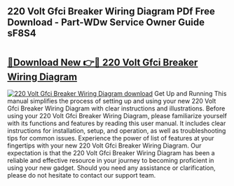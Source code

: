 ## 220 Volt Gfci Breaker Wiring Diagram PDf Free Download - Part-WDw Service Owner Guide sF8S4

# <h2><a href="http://dfqj02.blite.top/?on=220+Volt+Gfci+Breaker+Wiring+Diagram">🔗Download New 👉🔴 220 Volt Gfci Breaker Wiring Diagram</a></h2>

[![220 Volt Gfci Breaker Wiring Diagram download](https://i.imgur.com/lujVjoI.png)](http://dfqj02.blite.top/?on=220+Volt+Gfci+Breaker+Wiring+Diagram)
Get Up and Running This manual simplifies the process of setting up and using your new 220 Volt Gfci Breaker Wiring Diagram with clear instructions and illustrations. Before using your 220 Volt Gfci Breaker Wiring Diagram, please familiarize yourself with its functions and features by reading this user manual. It includes clear instructions for installation, setup, and operation, as well as troubleshooting tips for common issues. Experience the power of list of features at your fingertips with your new 220 Volt Gfci Breaker Wiring Diagram. Our expectation is that the 220 Volt Gfci Breaker Wiring Diagram has been a reliable and effective resource in your journey to becoming proficient in using your new gadget. Should you need any assistance or clarification, please do not hesitate to contact our support team.
